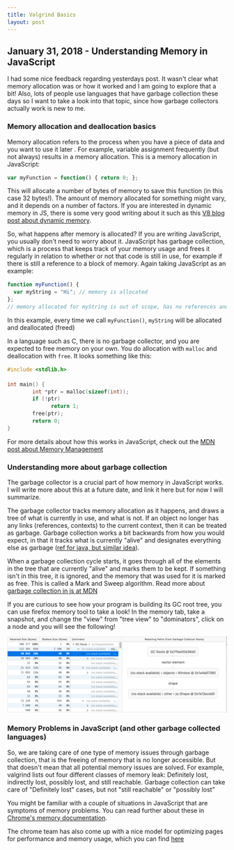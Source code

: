 ```yaml
---
title: Valgrind Basics
layout: post
---
```


## January 31, 2018 - Understanding Memory in JavaScript

I had some nice feedback regarding yesterdays post. It wasn't clear what memory allocation was or
how it worked and I am going to explore that a bit! Also, lots of people use languages that have
garbage collection these days so I want to take a look into that topic, since how garbage collectors
actually work is new to me.

### Memory allocation and deallocation basics

Memory allocation refers to the process when you have a piece of data and you want to use it later .
For example, variable assignment frequently (but not always) results in a memory allocation.  This is a memory allocation in JavaScript:

```javascript
var myFunction = function() { return 0; };
```

This will allocate a number of bytes of memory to save this function (in this case 32 bytes!). The amount of memory allocated for
something might vary, and it depends on a number of factors. If you are interested in dynamic memory in
JS, there is some very good writing about it such as this [V8 blog post about dynamic
memory](https://moduscreate.com/blog/dynamic-memory-and-v8-with-javascript/).

So, what happens after memory is allocated? If you are writing JavaScript, you usually don't need to worry about it. JavaScript has garbage collection, which
is a process that keeps track of your memory usage and frees it regularly in relation to
whether or not that code is still in use, for example if there is still a reference to a block of
memory. Again taking JavaScript as an example:

```javascript
function myFunction() {
  var myString = "Hi"; // memory is allocated
};
// memory allocated for myString is out of scope, has no references and can be freed
```

In this example, every time we call `myFunction()`, `myString` will be allocated and deallocated
(freed)

In a language such as C, there is no garbage collector, and you are expected to free memory on your
own. You do allocation with `malloc` and deallocation with `free`. It looks something like this:

```c
#include <stdlib.h>

int main() {
        int *ptr = malloc(sizeof(int));
        if (!ptr)
              return 1;
        free(ptr);
        return 0;
}
```

For more details about how this works in JavaScript, check out the [MDN post about
Memory Management](https://developer.mozilla.org/en-US/docs/Web/JavaScript/Memory_Management)

### Understanding more about garbage collection

The garbage collector is a crucial part of how memory in JavaScript works. I will write more about
this at a future date, and link it here but for now I will summarize.

The garbage collector tracks memory allocation as it happens, and draws a tree of what is currently
in use, and what is not. If an object no longer has any links (references, contexts) to the current
context, then it can be treated as garbage. Garbage collection works a bit backwards from how you would expect, in that it tracks
what is currently "alive" and designates everything else as garbage ([ref for java, but similar idea](https://www.dynatrace.com/resources/ebooks/javabook/how-garbage-collection-works/)).

When a garbage collection cycle starts, it goes through all of the elements in the tree that are
currently "alive" and marks them to be kept. If something isn't in this tree, it is ignored, and
the memory that was used for it is marked as free. This is called a Mark and Sweep algorithm. Read
more about [garbage collection in js at
MDN](https://developer.mozilla.org/en-US/docs/Web/JavaScript/Memory_Management)

If you are curious to see how your program is building its GC root tree, you can use firefox memory
tool to take a look! In the memory tab, take a snapshot, and change the "view" from "tree view" to
"dominators", click on a node and you will see the following!

![2018-01-31-memory-graph](./images/2018-01-31-memory.png)


### Memory Problems in JavaScript (and other garbage collected languages)

So, we are taking care of one type of memory issues through garbage collection, that is the freeing
of memory that is no longer accessible. But that doesn't mean that all potential memory issues are
solved. For example, valgrind lists out four different classes of memory leak: Definitely lost,
indirectly lost, possibly lost, and still reachable. Garbage collection can take care of "Definitely
lost" cases, but not "still reachable" or "possibly lost"

You might be familiar with a couple of situations in JavaScript that are symptoms of memory problems. You can read further about these in [Chrome's memory
documentation](https://developers.google.com/web/tools/chrome-devtools/memory-problems/).

The chrome team has also come up with a nice model for optimizing pages for performance and memory
usage, which you can find [here](https://developers.google.com/web/fundamentals/performance/rail)

